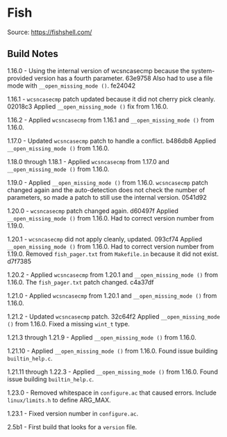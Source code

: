 Fish
====

Source: https://fishshell.com/


Build Notes
-----------

1.16.0 - Using the internal version of wcsncasecmp because the system-provided version has a fourth parameter. 63e9758 Also had to use a file mode with `__open_missing_mode ()`. fe24042

1.16.1 - `wcsncasecmp` patch updated because it did not cherry pick cleanly. 02018c3 Applied `__open_missing_mode ()` fix from 1.16.0.

1.16.2 - Applied `wcsncasecmp` from 1.16.1 and `__open_missing_mode ()` from 1.16.0.

1.17.0 - Updated `wcsncasecmp` patch to handle a conflict. b486db8 Applied `__open_missing_mode ()` from 1.16.0.

1.18.0 through 1.18.1 - Applied `wcsncasecmp` from 1.17.0 and `__open_missing_mode ()` from 1.16.0.

1.19.0 - Applied `__open_missing_mode ()` from 1.16.0. `wcsncasecmp` patch changed again and the auto-detection does not check the number of parameters, so made a patch to still use the internal version. 0541d92

1.20.0 - `wcsncasecmp` patch changed again. d60497f Applied `__open_missing_mode ()` from 1.16.0. Had to correct version number from 1.19.0.

1.20.1 - `wcsncasecmp` did not apply cleanly, updated. 093cf74 Applied `__open_missing_mode ()` from 1.16.0. Had to correct version number from 1.19.0. Removed `fish_pager.txt` from `Makefile.in` because it did not exist. d7f7385

1.20.2 - Applied `wcsncasecmp` from 1.20.1 and `__open_missing_mode ()` from 1.16.0. The `fish_pager.txt` patch changed. c4a37df

1.21.0 - Applied `wcsncasecmp` from 1.20.1 and `__open_missing_mode ()` from 1.16.0.

1.21.2 - Updated `wcsncasecmp` patch. 32c64f2 Applied `__open_missing_mode ()` from 1.16.0. Fixed a missing `wint_t` type.

1.21.3 through 1.21.9 - Applied `__open_missing_mode ()` from 1.16.0.

1.21.10 - Applied `__open_missing_mode ()` from 1.16.0. Found issue building `builtin_help.c`.

1.21.11 through 1.22.3 - Applied `__open_missing_mode ()` from 1.16.0. Found issue building `builtin_help.c`.

1.23.0 - Removed whitespace in `configure.ac` that caused errors. Include `linux/limits.h` to define ARG_MAX.

1.23.1 - Fixed version number in `configure.ac`.

2.5b1 - First build that looks for a `version` file.
